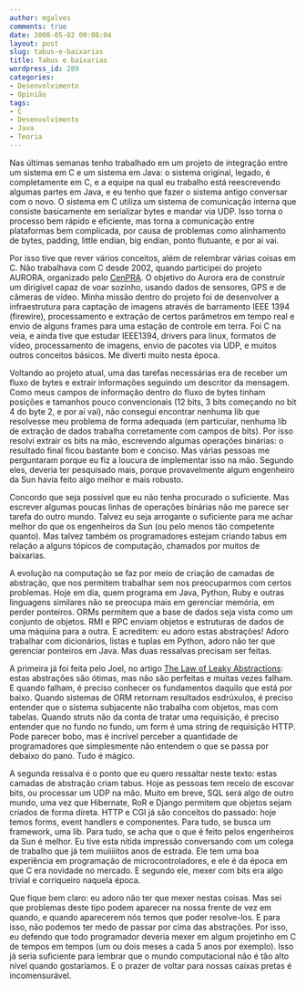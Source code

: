 ```yaml
---
author: mgalves
comments: true
date: 2008-05-02 00:08:04
layout: post
slug: tabus-e-baixarias
title: Tabus e baixarias
wordpress_id: 289
categories:
- Desenvolvimento
- Opinião
tags:
- C
- Desenvolvimento
- Java
- Teoria
---
```


Nas últimas semanas tenho trabalhado em um projeto de integração entre um sistema em C e um sistema em Java: o sistema original, legado, é completamente em C, e a equipe na qual eu trabalho está reescrevendo algumas partes em Java, e eu tenho que fazer o sistema antigo conversar com o novo. O sistema em C utiliza um sistema de comunicação interna que consiste basicamente em serializar bytes e mandar via UDP. Isso torna o processo bem rápido e eficiente, mas torna a comunicação entre plataformas bem complicada, por causa de problemas como alinhamento de bytes, padding, little endian, big endian, ponto flutuante, e por aí vai.

Por isso tive que rever vários conceitos, além de relembrar várias coisas em C. Não trabalhava com C desde 2002, quando participei do projeto AURORA, organizado pelo [CenPRA](http://www.cenpra.gov.br/). O objetivo do Aurora era de construir um dirigível capaz de voar sozinho, usando dados de sensores, GPS e de câmeras de vídeo. Minha missão dentro do projeto foi de desenvolver a infraestrutura para captação de imagens através de barramento IEEE 1394 (firewire), processamento e extração de certos parâmetros em tempo real e envio de alguns frames para uma estação de controle em terra. Foi C na veia, e ainda tive que estudar IEEE1394, drivers para linux, formatos de vídeo, processamento de imagens, envio de pacotes via UDP, e muitos outros conceitos básicos. Me diverti muito nesta época.

Voltando ao projeto atual, uma das tarefas necessárias era de receber um fluxo de bytes e extrair informações seguindo um descritor da mensagem. Como meus campos de informação dentro do fluxo de bytes tinham posições e tamanhos pouco convencionais (12 bits, 3 bits começando no bit 4 do byte 2, e por aí vai), não consegui encontrar nenhuma lib que resolvesse meu problema de forma adequada (em particular, nenhuma lib de extração de dados trabalha corretamente com campos de bits). Por isso resolvi extrair os bits na mão, escrevendo algumas operações binárias: o resultado final ficou bastante bom e conciso. Mas várias pessoas me perguntaram porque eu fiz a loucura de implementar isso na mão. Segundo eles, deveria ter pesquisado mais, porque provavelmente algum engenheiro da Sun havia feito algo melhor e mais robusto.

Concordo que  seja possível que eu não tenha procurado o suficiente. Mas escrever algumas poucas linhas de operações binárias não me parece ser tarefa do outro mundo.  Talvez eu seja arrogante o suficiente para me achar melhor do que os engenheiros da Sun (ou pelo menos tão competente quanto). Mas talvez também os programadores estejam criando tabus em relação a alguns tópicos de computação, chamados por muitos de baixarias.

A evolução na computação se faz por meio de criação de camadas de abstração, que nos permitem trabalhar sem nos preocuparmos com certos problemas. Hoje em dia, quem programa em Java, Python, Ruby e outras linguagens similares não se preocupa mais em gerenciar memória, em perder ponteiros. ORMs permitem que a base de dados seja vista como um conjunto de objetos. RMI e RPC enviam objetos e estruturas de dados de uma máquina para a outra. E acreditem: eu adoro estas abstrações! Adoro trabalhar com dicionários, listas e tuplas em Python, adoro não ter que gerenciar ponteiros em Java. Mas duas ressalvas precisam ser feitas.

A primeira já foi feita pelo Joel, no artigo [The Law of Leaky Abstractions](http://www.joelonsoftware.com/articles/LeakyAbstractions.html): estas abstrações são ótimas, mas não são perfeitas e muitas vezes falham. E quando falham, é preciso conhecer os fundamentos daquilo que está por baixo. Quando sistemas de ORM retornam resultados esdrúxulos, é preciso entender que o sistema subjacente não trabalha com objetos, mas com tabelas. Quando struts não da conta de tratar uma requisição, é preciso entender que no fundo no fundo, um form é uma string de requisição HTTP. Pode parecer bobo, mas é incrível perceber a quantidade de programadores que simplesmente não entendem o que se passa por debaixo do pano. Tudo é mágico.

A segunda ressalva é o ponto que eu quero ressaltar neste texto: estas camadas de abstração criam tabus. Hoje as pessoas tem receio de escovar bits, ou processar um UDP na mão. Muito em breve, SQL será algo de outro mundo, uma vez que Hibernate, RoR e Django permitem que objetos sejam criados de forma direta. HTTP e CGI já são conceitos do passado: hoje temos forms, event handlers e componentes. Para tudo, se busca um framework, uma lib. Para tudo, se acha que o que é feito pelos engenheiros da Sun é melhor. Eu tive esta nítida impressão conversando com um colega de trabalho que já tem muiiiiitos anos de estrada. Ele tem uma boa experiência em programação de microcontroladores, e ele é da época em que C era novidade no mercado. E segundo ele, mexer com bits era algo trivial e corriqueiro naquela época.

Que fique bem claro: eu adoro não ter que mexer nestas coisas. Mas sei que problemas deste tipo podem aparecer na nossa frente de vez em quando, e quando aparecerem nós temos que  poder resolve-los. E para isso, não podemos ter medo de passar por cima das abstrações. Por isso, eu defendo que todo programador deveria mexer em algum projetinho em C de tempos em tempos (um ou dois meses a cada 5 anos por exemplo). Isso já seria suficiente para lembrar que o mundo computacional não é tão alto nível quando gostaríamos. E o prazer de voltar para nossas caixas pretas é incomensurável.
